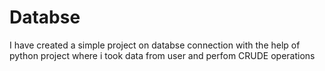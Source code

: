 # Databse
I have created a simple project on  databse connection with the help of python project where i took data from user and perfom CRUDE operations
